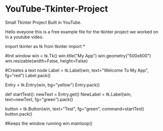 # YouTube-Tkinter-Project
Small Tkinter Project Built in YouTube.


Hello eveyone this is a free example file for the tkinter project we worked on in a youtube video.



import tkinter as tk
from tkinter import *

#Init window
win = tk.Tk()
win.title("My App")
win.geometry("500x600")
win.resizable(width=False, height=False)


#Creates a text node
Label = tk.Label(win, text="Welcome To My App", fg="red")
Label.pack()

Entry = tk.Entry(win, bg="yellow")
Entry.pack()

def startTest():
    newText = Entry.get()
    NewLabel = tk.Label(win, text=newText, fg="green").pack()




button = tk.Button(win, text="Test", fg="green", command=startTest)
button.pack()

#Keeps the window running
win.mainloop()
